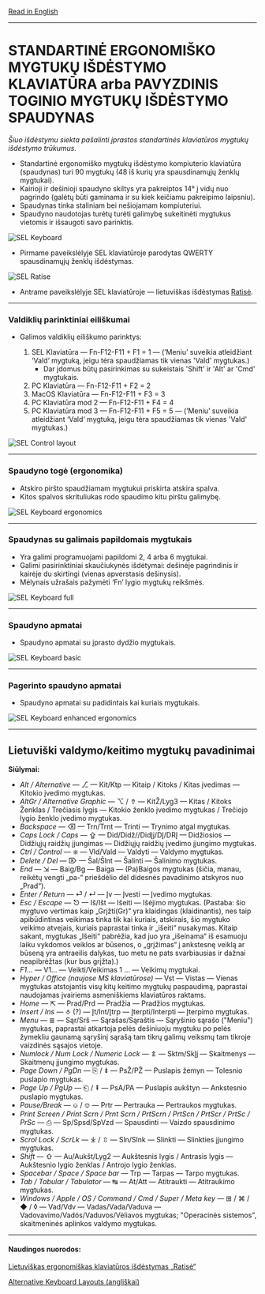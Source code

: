 [Read in English](README.md)

-----------------------------------------------
# STANDARTINĖ ERGONOMIŠKO MYGTUKŲ IŠDĖSTYMO KLAVIATŪRA arba PAVYZDINIS TOGINIO MYGTUKŲ IŠDĖSTYMO SPAUDYNAS

_Šiuo išdėstymu siekta pašalinti įprastos standartinės klaviatūros mygtukų išdėstymo trūkumus._

+ Standartinė ergonomiško mygtukų išdėstymo kompiuterio klaviatūra (spaudynas) turi 90 mygtukų (48 iš kurių yra spausdinamųjų ženklų mygtukai).
+ Kairioji ir dešinioji spaudyno skiltys yra pakreiptos 14° į vidų nuo pagrindo (galėtų būti gaminama ir su kiek keičiamu pakreipimo laipsniu).
+ Spaudynas tinka staliniam bei nešiojamam kompiuteriui.
+ Spaudyno naudotojas turėtų turėti galimybę sukeitinėti mygtukus vietomis ir išsaugoti savo parinktis.


![SEL Keyboard](img/sel.png)

+ Pirmame paveikslėlyje SEL klaviatūroje parodytas QWERTY spausdinamųjų ženklų išdėstymas.

![SEL Ratise](img/sel_ratise.png)

+ Antrame paveikslėlyje SEL klaviatūroje — lietuviškas išdėstymas [Ratisė](https://albuck.github.io/Ratise-layout/).


-----------------------------------------------
### Valdiklių parinktiniai eiliškumai

+ Galimos valdiklių eiliškumo parinktys:

  1. SEL Klaviatūra — Fn-F12-F11 + F1 = 1 — (’Meniu’ suveikia atleidžiant ‘Vald‘ mygtuką, jeigu tėra spaudžiamas tik vienas 'Vald' mygtukas.)
     + Dar įdomus būtų pasirinkimas su sukeistais 'Shift' ir 'Alt' ar 'Cmd' mygtukais.
  2. PC Klaviatūra — Fn-F12-F11 + F2 = 2
  3. MacOS Klaviatūra — Fn-F12-F11 + F3 = 3
  4. PC Klaviatūra mod 2 — Fn-F12-F11 + F4 = 4
  5. PC Klaviatūra mod 3 — Fn-F12-F11 + F5 = 5 — (’Meniu’ suveikia atleidžiant ‘Vald‘ mygtuką, jeigu tėra spaudžiamas tik vienas 'Vald' mygtukas.)

![SEL Control layout](img/vald.png)

-----------------------------------------------
### Spaudyno togė (ergonomika)

+ Atskiro piršto spaudžiamam mygtukui priskirta atskira spalva.
+ Kitos spalvos skrituliukas rodo spaudimo kitu pirštu galimybę.

![SEL Keyboard ergonomics](img/sel_ergonomics.png)

-----------------------------------------------
### Spaudynas su galimais papildomais mygtukais

+ Yra galimi programuojami papildomi 2, 4 arba 6 mygtukai.
+ Galimi pasirinktiniai skaučiukynės išdėtymai: dešinėje pagrindinis ir kairėje du skirtingi (vienas apverstasis dešinysis).
+ Mėlynais užrašais pažymėti ‘Fn’ lygio mygtukų reikšmės.

![SEL Keyboard full](img/sel_full.png)

-----------------------------------------------
### Spaudyno apmatai

+ Spaudyno apmatai su įprasto dydžio mygtukais.

![SEL Keyboard basic](img/sel_basic.png)

-----------------------------------------------
### Pagerinto spaudyno apmatai

+ Spaudyno apmatai su padidintais kai kuriais mygtukais.

![SEL Keyboard enhanced ergonomics](img/sel_enhanced.png)

-----------------------------------------------
## Lietuviški valdymo/keitimo mygtukų pavadinimai

**Siūlymai:**

- _Alt / Alternative_ — ⎇ — Kit/Ktp — Kitaip / Kitoks / Kitas įvedimas — Kitokio įvedimo mygtukas.
- _AltGr / Alternative Graphic_ — ⌥ / ⇮ — KitŽ/Lyg3 — Kitas / Kitoks Ženklas / Trečiasis lygis — Kitokio ženklo įvedimo mygtukas / Trečiojo lygio ženklo įvedimo mygtukas.
- _Backspace_ — ⌫ — Trn/Trnt — Trinti — Trynimo atgal mygtukas.
- _Caps Lock / Caps_ — ⇪ — Did/Didž//DidĮj/DĮ/DRĮ — Didžiosios — Didžiųjų raidžių įjungimas — Didžiųjų raidžių įvedimo įjungimo mygtukas.
- _Ctrl / Control_ — ⎈ — Vld/Vald — Valdyti — Valdymo mygtukas.
- _Delete / Del_ — ⌦ — Šal/Šlnt — Šalinti — Šalinimo mygtukas.
- _End_ — ⇲ — Baig/Bg — Baiga — (Pa)Baigos mygtukas (šičia, manau, reikėtų vengti „pa-“ priešdėlio dėl didesnės pavadinimo atskyros nuo „Prad“).
- _Enter / Return_ — ⏎ / ↵ — Įv — Įvesti — Įvedimo mygtukas.
- _Esc / Escape_ — ⎋ — Iš/Išt — Išeiti — Išėjimo mygtukas. (Pastaba: šio mygtuvo vertimas kaip „Grįžti(Gr)“ yra klaidingas (klaidinantis), nes taip apibūdintinas veikimas tinka tik kai kuriais, atskirais, šio mygtuko veikimo atvejais, kuriais paprastai tinka ir „išeiti“ nusakymas. Kitaip sakant, mygtukas „Išeiti“ pabrėžia, kad juo yra „išeinama“ iš esamuoju laiku vykdomos veiklos ar būsenos, o „grįžimas“ į ankstesnę veiklą ar būseną yra antraeilis dalykas, tuo metu ne pats svarbiausias ir dažnai neapibrėžtas (kur bus grįžta).)
- _F1…_ — V1… — Veikti/Veikimas  1 … — Veikimų mygtukai.
- _Hyper / Office (naujose MS klaviatūrose)_ — Vst — Vistas — Vienas mygtukas atstojantis visų kitų keitimo mygtukų paspaudimą, paprastai naudojamas įvairiems asmeniškiems klaviatūros raktams.
- _Home_ — ⇱ — Prad/Prd — Pradžia — Pradžios mygtukas.
- _Insert / Ins_ — ⎀ (?) — Įt/Int/Įtrp — Įterpti/Interpti — Įterpimo mygtukas.
- _Menu_ — ≣ — Sąr/Srš — Sąrašas/Sąraštis — Sąryšinio sąrašo ("Meniu") mygtukas, paprastai atkartoja pelės dešiniuoju mygtuku po pelės žymekliu gaunamą sąryšinį sąrašą tam tikrų galimų veiksmų tam tikroje vaizdinės sąsajos vietoje.
- _Numlock / Num Lock / Numeric Lock_ — ⇭ — Sktm/SkĮj — Skaitmenys — Skaitmenų įjungimo mygtukas.
- _Page Down / PgDn_ — ⎘ / ⇟ — PsŽ/PŽ — Puslapis žemyn — Tolesnio puslapio mygtukas.
- _Page Up / PgUp_ — ⎗ / ⇞ — PsA/PA — Puslapis aukštyn — Ankstesnio puslapio mygtukas.
- _Pause/Break_ — ⎉ / ⎊ — Prtr — Pertrauka — Pertraukos mygtukas.
- _Print Screen / Print Scrn / Prnt Scrn / PrtScrn / PrtScn / PrtScr / PrtSc / PrSc_ — ⎙ — Sp/Spsd/SpVzd — Spausdinti — Vaizdo spausdinimo mygtukas.
- _Scrol Lock / ScrLk_ — ⤓ / ⇳ — Sln/Slnk — Slinkti — Slinkties įjungimo mygtukas.
- _Shift_ — ⇧ — Au/Aukšt/Lyg2 — Aukštesnis lygis / Antrasis lygis — Aukštesnio lygio ženklas / Antrojo lygio ženklas.
- _Spacebar / Space / Space bar_ — Trp — Tarpas — Tarpo mygtukas.
- _Tab / Tabular / Tabulator_ — ↹ — At/Att — Atitraukti — Atitraukimo mygtukas.
- _Windows / Apple / OS / Command / Cmd / Super / Meta key_ — ⊞ / ⌘ / ◆ / ◊ — Vad/Vdv — Vadas/Vada/Vaduva — Vadovavimo/Vadós/Vaduvos/Vėliavos mygtukas; "Operacinės sistemos", skaitmeninės aplinkos valdymo mygtukas.

-----------------------------------------------


#### Naudingos nuorodos:

[Lietuviškas ergonomiškas klaviatūros išdėstymas „Ratisė“](https://albuck.github.io/Ratise-layout/)

[Alternative Keyboard Layouts (angliškai)](http://xahlee.info/kbd/dvorak_and_all_keyboard_layouts.html)

